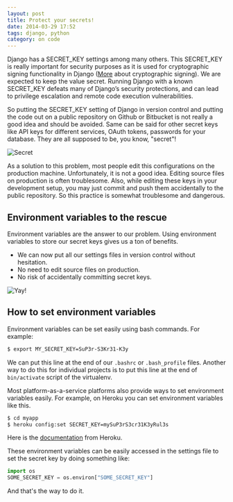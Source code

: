 ```yaml
---
layout: post
title: Protect your secrets!
date: 2014-03-29 17:52
tags: django, python
category: on code
---
```


Django has a SECRET\_KEY settings among many others. This SECRET\_KEY is really important for security purposes as it is used for cryptographic signing functionality in Django ([More](https://docs.djangoproject.com/en/dev/topics/signing/) about cryptographic signing). We are expected to keep the value secret. Running Django with a known SECRET_KEY defeats many of Django’s security protections, and can lead to privilege escalation and remote code execution vulnerabilities.

So putting the SECRET_KEY setting of Django in version control and putting the code out on a public repository on Github or Bitbucket is not really a good idea and should be avoided. Same can be said for other secret keys like API keys for different services, OAuth tokens, passwords for your database. They are all supposed to be, you know, "secret"!

![Secret](http://i.imgur.com/G0qc8Lr.gif)

As a solution to this problem, most people edit this configurations on the production machine. Unfortunately, it is not a good idea. Editing source files on production is often troublesome. Also, while editing these keys in your development setup, you may just commit and push them accidentally to the public repository. So this practice is somewhat troublesome and dangerous.

Environment variables to the rescue
-----------------------------------
Environment variables are the answer to our problem. Using environment variables to store our secret keys gives us a ton of benefits.

  + We can now put all our settings files in version control without hesitation.
  + No need to edit source files on production.
  + No risk of accidentally committing secret keys.

![Yay!](http://i.imgur.com/EuEKhSr.gif)

How to set environment variables
--------------------------------
Environment variables can be set easily using bash commands. For example:

``` bash
$ export MY_SECRET_KEY=SuP3r-S3Kr31-K3y
```
We can put this line at the end of our `.bashrc` or `.bash_profile` files. Another way to do this for individual projects is to put this line at the end of `bin/activate` script of the virtualenv.

Most platform-as-a-service platforms also provide ways to set environment variables easily. For example, on Heroku you can set environment variables like this.

``` bash
$ cd myapp
$ heroku config:set SECRET_KEY=mySuP3rS3cr31K3yRul3s
```
Here is the [documentation](https://devcenter.heroku.com/articles/config-vars) from Heroku.

These environment variables can be easily accessed in the settings file to set the secret key by doing something like:

```python
import os
SOME_SECRET_KEY = os.environ["SOME_SECRET_KEY"]
```

And that's the way to do it.

